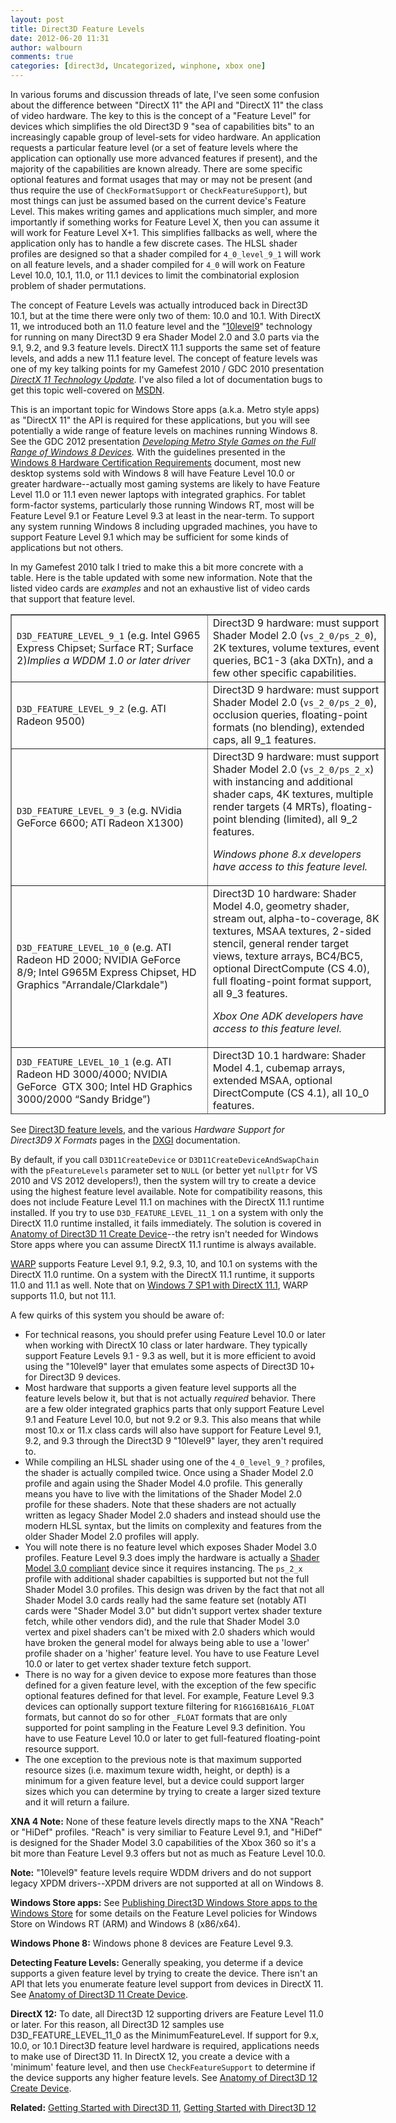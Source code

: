 ```yaml
---
layout: post
title: Direct3D Feature Levels
date: 2012-06-20 11:31
author: walbourn
comments: true
categories: [direct3d, Uncategorized, winphone, xbox one]
---
```

In various forums and discussion threads of late, I've seen some confusion about the difference between "DirectX 11" the API and "DirectX 11" the class of video hardware. The key to this is the concept of a "Feature Level" for devices which simplifies the old Direct3D 9 "sea of capabilities bits" to an increasingly capable group of level-sets for video hardware. An application requests a particular feature level (or a set of feature levels where the application can optionally use more advanced features if present), and the majority of the capabilities are known already. There are some specific optional features and format usages that may or may not be present (and thus require the use of <code>CheckFormatSupport</code> or <code>CheckFeatureSupport</code>), but most things can just be assumed based on the current device's Feature Level. This makes writing games and applications much simpler, and more importantly if something works for Feature Level X, then you can assume it will work for Feature Level X+1. This simplifies fallbacks as well, where the application only has to handle a few discrete cases. The HLSL shader profiles are designed so that a shader compiled for <code>4_0_level_9_1</code> will work on all feature levels, and a shader compiled for <code>4_0</code> will work on Feature Level 10.0, 10.1, 11.0, or 11.1 devices to limit the combinatorial explosion problem of shader permutations.

The concept of Feature Levels was actually introduced back in Direct3D 10.1, but at the time there were only two of them: 10.0 and 10.1. With DirectX 11, we introduced both an 11.0 feature level and the "<a href="http://msdn.microsoft.com/en-us/library/windows/desktop/ff476148.aspx">10level9</a>" technology for running on many Direct3D 9 era Shader Model 2.0 and 3.0 parts via the 9.1, 9.2, and 9.3 feature levels. DirectX 11.1 supports the same set of feature levels, and adds a new 11.1 feature level. The concept of feature levels was one of my key talking points for my Gamefest 2010 / GDC 2010 presentation <em><a href="http://download.microsoft.com/download/5/F/F/5FF1D7F6-C5FA-4D89-91FE-0A259056F97E/DirectX_11_Technology_Update_US.zip">DirectX 11 Technology Update</a>. </em>I've also filed a lot of documentation bugs to get this topic well-covered on <a href="http://msdn.microsoft.com/en-us/library/windows/desktop/ff476876.aspx">MSDN</a>.

This is an important topic for Windows Store apps (a.k.a. Metro style apps) as "DirectX 11" the API is required for these applications, but you will see potentially a wide range of feature levels on machines running Windows 8. See the GDC 2012 presentation <em><a href="http://www.microsoft.com/download/en/details.aspx?id=29200">Developing Metro Style Games on the Full Range of Windows 8 Devices</a>. </em>With the guidelines presented in the <a href="http://msdn.microsoft.com/en-us/library/windows/hardware/hh748200.aspx">Windows 8 Hardware Certification Requirements</a> document, most new desktop systems sold with Windows 8 will have Feature Level 10.0 or greater hardware--actually most gaming systems are likely to have Feature Level 11.0 or 11.1 even newer laptops with integrated graphics. For tablet form-factor systems, particularly those running Windows RT, most will be Feature Level 9.1 or Feature Level 9.3 at least in the near-term. To support any system running Windows 8 including upgraded machines, you have to support Feature Level 9.1 which may be sufficient for some kinds of applications but not others.

In my Gamefest 2010 talk I tried to make this a bit more concrete with a table. Here is the table updated with some new information. Note that the listed video cards are <em>examples</em> and not an exhaustive list of video cards that support that feature level.
<table style="width: 600px;height: 800px" border="1">
<tbody>
<tr>
<td><code>D3D_FEATURE_LEVEL_9_1</code>
(e.g. Intel G965 Express Chipset;
Surface RT; Surface 2)<em>Implies a WDDM 1.0 or later driver</em></td>
<td>Direct3D 9 hardware: must support Shader Model 2.0 (<code>vs_2_0/ps_2_0</code>), 2K textures, volume textures, event queries, BC1-3 (aka DXTn), and a few other specific capabilities.</td>
</tr>
<tr>
<td><code>D3D_FEATURE_LEVEL_9_2</code>
(e.g. ATI Radeon 9500)</td>
<td>Direct3D 9 hardware: must support Shader Model 2.0 (<code>vs_2_0/ps_2_0</code>), occlusion queries, floating-point formats (no blending), extended caps, all 9_1 features.</td>
</tr>
<tr>
<td><code>D3D_FEATURE_LEVEL_9_3</code>
(e.g. NVidia GeForce 6600;
ATI Radeon X1300)</td>
<td>Direct3D 9 hardware: must support Shader Model 2.0 (<code>vs_2_0/ps_2_x</code>) with instancing and additional shader caps, 4K textures, multiple render targets (4 MRTs), floating-point blending (limited), all 9_2 features.

<em>Windows phone 8.x developers have access to this feature level.</em></td>
</tr>
<tr>
<td><code>D3D_FEATURE_LEVEL_10_0</code>
(e.g. ATI Radeon HD 2000;
NVIDIA GeForce 8/9;
Intel G965M Express Chipset, HD Graphics "Arrandale/Clarkdale")</td>
<td>Direct3D 10 hardware: Shader Model 4.0, geometry shader, stream out, alpha-to-coverage, 8K textures, MSAA textures, 2-sided stencil, general render target views, texture arrays, BC4/BC5, optional DirectCompute (CS 4.0), full floating-point format support, all 9_3 features.

<em>Xbox One ADK developers have access to this feature level.</em></td>
</tr>
<tr>
<td><code>D3D_FEATURE_LEVEL_10_1</code>
(e.g. ATI Radeon HD 3000/4000;
NVIDIA GeForce  GTX 300;
Intel HD Graphics 3000/2000 “Sandy
Bridge”)</td>
<td>Direct3D 10.1 hardware: Shader Model 4.1, cubemap arrays, extended MSAA, optional DirectCompute (CS 4.1), all 10_0 features.</td>
</tr>
<tr>
<td><code>D3D_FEATURE_LEVEL_11_0</code>
(e.g. ATI Radeon HD 5000-7000;
NVIDIA Geforce GTX 400-700;
Intel HD Graphics 4000/2500 “Ivy Bridge”; Surface Pro)<em>Implies a WDDM 1.1 or later driver</em></td>
<td>Direct3D 11 hardware: Shader Model 5.0, hull &amp; domain shaders, mandatory DirectCompute (CS 5.0), 16K textures, BC6H/BC7, all 10_1 features.</td>
</tr>
<tr>
<td><code>D3D_FEATURE_LEVEL_11_1</code>
(e.g. AMD Radeon HD 8000; NVIDIA GeForce GTX 900;
Intel HD Graphics 5000/4x00 "Haswell"; Intel "Broadwell"; Surface 3, Surface Pro 2, Surface Pro 3, Xbox One, HoloLens)<em>Implies a WDDM 1.2 or later driver</em></td>
<td>Direct3D 11.1 hardware: Shader Model 5.0 with optional extensions, Logical blend operations, Target-independent rasterization, UAVs at every stage, Constant buffer offsetting and partial updates, UAV only rendering with force sample count, all 11_0 features.

Note: This feature level is only available on Windows 8.x / Windows Server 2012 or later. <a href="http://msdn.microsoft.com/en-us/library/windows/desktop/jj863687.aspx">DirectX 11.1 on Windows 7</a> does not support this feature level.

<em>Xbox One XDK developers have access to this feature level plus additional platform-specific APIs.</em></td>
</tr>
<tr>
<td><code>D3D_FEATURE_LEVEL_12_0</code>
<code>D3D_FEATURE_LEVEL_12_1</code></td>
<td>See <a href="https://channel9.msdn.com/Events/GDC/GDC-2015/Advanced-DirectX12-Graphics-and-Performance">Advanced DirectX12 Graphics and Performance</a> (GDC 2015)

Note: These feature levels are only available on Windows 10.</td>
</tr>
</tbody>
</table>
See <a href="http://msdn.microsoft.com/en-us/library/windows/desktop/ff476876.aspx">Direct3D feature levels</a>, and the various <em>Hardware Support for Direct3D9 X Formats</em> pages in the <a href="http://msdn.microsoft.com/en-us/library/windows/desktop/bb219822.aspx">DXGI</a> documentation.

By default, if you call <code>D3D11CreateDevice</code> or <code>D3D11CreateDeviceAndSwapChain</code> with the <code>pFeatureLevels</code> parameter set to <code>NULL</code> (or better yet <code>nullptr</code> for VS 2010 and VS 2012 developers!), then the system will try to create a device using the highest feature level available. Note for compatibility reasons, this does not include Feature Level 11.1 on machines with the DirectX 11.1 runtime installed. If you try to use <code>D3D_FEATURE_LEVEL_11_1</code> on a system with only the DirectX 11.0 runtime installed, it fails immediately. The solution is covered in <a href="http://blogs.msdn.com/b/chuckw/archive/2014/02/05/anatomy-of-direct3d-11-create-device.aspx">Anatomy of Direct3D 11 Create Device</a>--the retry isn't needed for Windows Store apps where you can assume DirectX 11.1 runtime is always available.

<a href="http://msdn.microsoft.com/en-us/library/windows/desktop/gg615082.aspx">WARP</a> supports Feature Level 9.1, 9.2, 9.3, 10, and 10.1 on systems with the DirectX 11.0 runtime. On a system with the DirectX 11.1 runtime, it supports 11.0 and 11.1 as well. Note that on <a href="http://blogs.msdn.com/b/chuckw/archive/2013/02/26/directx-11-1-and-windows-7-update.aspx">Windows 7 SP1 with DirectX 11.1</a>, WARP supports 11.0, but not 11.1.

A few quirks of this system you should be aware of:
<ul>
 	<li>For technical reasons, you should prefer using Feature Level 10.0 or later when working with DirectX 10 class or later hardware. They typically support Feature Levels 9.1 - 9.3 as well, but it is more efficient to avoid using the "10level9" layer that emulates some aspects of Direct3D 10+ for Direct3D 9 devices.</li>
 	<li>Most hardware that supports a given feature level supports all the feature levels below it, but that is not actually <em>required</em> behavior. There are a few older integrated graphics parts that only support Feature Level 9.1 and Feature Level 10.0, but not 9.2 or 9.3. This also means that while most 10.x or 11.x class cards will also have support for Feature Level 9.1, 9.2, and 9.3 through the Direct3D 9 "10level9" layer, they aren't required to.</li>
 	<li>While compiling an HLSL shader using one of the <code>4_0_level_9_?</code> profiles, the shader is actually compiled twice. Once using a Shader Model 2.0 profile and again using the Shader Model 4.0 profile. This generally means you have to live with the limitations of the Shader Model 2.0 profile for these shaders. Note that these shaders are not actually written as legacy Shader Model 2.0 shaders and instead should use the modern HLSL syntax, but the limits on complexity and features from the older Shader Model 2.0 profiles will apply.</li>
 	<li>You will note there is no feature level which exposes Shader Model 3.0 profiles. Feature Level 9.3 does imply the hardware is actually a <a href="http://msdn.microsoft.com/en-us/library/windows/hardware/ff569252.aspx">Shader Model 3.0 compliant</a> device since it requires instancing. The <code>ps_2_x</code> profile with additional shader capabilties is supported but not the full Shader Model 3.0 profiles. This design was driven by the fact that not all Shader Model 3.0 cards really had the same feature set (notably ATI cards were "Shader Model 3.0" but didn't support vertex shader texture fetch, while other vendors did), and the rule that Shader Model 3.0 vertex and pixel shaders can't be mixed with 2.0 shaders which would have broken the general model for always being able to use a 'lower' profile shader on a 'higher' feature level. You have to use Feature Level 10.0 or later to get vertex shader texture fetch support.</li>
 	<li>There is no way for a given device to expose more features than those defined for a given feature level, with the exception of the few specific optional features defined for that level. For example, Feature Level 9.3 devices can optionally support texture filtering for <code>R16G16B16A16_FLOAT</code> formats, but cannot do so for other <code>_FLOAT</code> formats that are only supported for point sampling in the Feature Level 9.3 definition. You have to use Feature Level 10.0 or later to get full-featured floating-point resource support.</li>
 	<li>The one exception to the previous note is that maximum supported resource sizes (i.e. maximum texure width, height, or depth) is a minimum for a given feature level, but a device could support larger sizes which you can determine by trying to create a larger sized texture and it will return a failure.</li>
</ul>
<strong>XNA 4 Note:</strong> None of these feature levels directly maps to the XNA "Reach" or "HiDef" profiles. "Reach" is very similiar to Feature Level 9.1, and "HiDef" is designed for the Shader Model 3.0 capabilities of the Xbox 360 so it's a bit more than Feature Level 9.3 offers but not as much as Feature Level 10.0.

<strong>Note:</strong> "10level9" feature levels require WDDM drivers and do not support legacy XPDM drivers--XPDM drivers are not supported at all on Windows 8.

<strong>Windows Store apps:</strong> See <a href="http://msdn.microsoft.com/en-us/library/windows/apps/jj552948.aspx">Publishing Direct3D Windows Store apps to the Windows Store</a> for some details on the Feature Level policies for Windows Store on Windows RT (ARM) and Windows 8 (x86/x64).

<strong>Windows Phone 8:</strong> Windows phone 8 devices are Feature Level 9.3.

<strong>Detecting Feature Levels:</strong> Generally speaking, you determe if a device supports a given feature level by trying to create the device. There isn't an API that lets you enumerate feature level support from devices in DirectX 11. See <a href="https://blogs.msdn.microsoft.com/chuckw/2014/02/05/anatomy-of-direct3d-11-create-device/">Anatomy of Direct3D 11 Create Device</a>.

<strong>DirectX 12:</strong> To date, all Direct3D 12 supporting drivers are Feature Level 11.0 or later. For this reason, all Direct3D 12 samples use D3D_FEATURE_LEVEL_11_0 as the MinimumFeatureLevel. If support for 9.x, 10.0, or 10.1 Direct3D feature level hardware is required, applications needs to make use of Direct3D 11. In DirectX 12, you create a device with a 'minimum' feature level, and then use <code>CheckFeatureSupport</code> to determine if the device supports any higher feature levels. See <a href="https://blogs.msdn.microsoft.com/chuckw/2016/08/16/anatomy-of-direct3d-12-create-device/">Anatomy of Direct3D 12 Create Device</a>.

<strong>Related:</strong> <a href="http://blogs.msdn.com/b/chuckw/archive/2011/07/11/getting-started-with-direct3d-11.aspx">Getting Started with Direct3D 11</a>, <a href="https://blogs.msdn.microsoft.com/chuckw/2016/09/15/getting-started-with-direct3d-12/">Getting Started with Direct3D 12</a>
